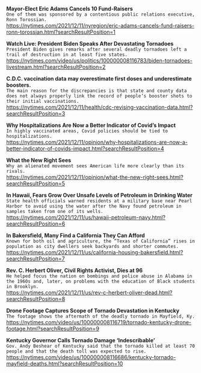 **Mayor-Elect Eric Adams Cancels 10 Fund-Raisers**\
`One of them was sponsored by a contentious public relations executive, Ronn Torossian.`\
https://nytimes.com/2021/12/11/nyregion/eric-adams-cancels-fund-raisers-ronn-torossian.html?searchResultPosition=1

**Watch Live: President Biden Speaks After Devastating Tornadoes**\
`President Biden gives remarks after several deadly tornadoes left a trail of destruction in at least five states.`\
https://nytimes.com/video/us/politics/100000008116783/biden-tornadoes-livestream.html?searchResultPosition=2

**C.D.C. vaccination data may overestimate first doses and underestimate boosters.**\
`The main reason for the discrepancies is that state and county data does not always properly link the record of people’s booster shots to their initial vaccinations.`\
https://nytimes.com/2021/12/11/health/cdc-revising-vaccination-data.html?searchResultPosition=3

**Why Hospitalizations Are Now a Better Indicator of Covid’s Impact**\
`In highly vaccinated areas, Covid policies should be tied to hospitalizations.`\
https://nytimes.com/2021/12/11/opinion/why-hospitalizations-are-now-a-better-indicator-of-covids-impact.html?searchResultPosition=4

**What the New Right Sees**\
`Why an alienated movement sees American life more clearly than its rivals.`\
https://nytimes.com/2021/12/11/opinion/what-the-new-right-sees.html?searchResultPosition=5

**In Hawaii, Fears Grow Over Unsafe Levels of Petroleum in Drinking Water**\
`State health officials warned residents at a military base near Pearl Harbor to avoid using the water after the Navy found petroleum in samples taken from one of its wells.`\
https://nytimes.com/2021/12/11/us/hawaii-petroleum-navy.html?searchResultPosition=6

**In Bakersfield, Many Find a California They Can Afford**\
`Known for both oil and agriculture, the “Texas of California” rises in population as city dwellers seek backyards and shorter commutes.`\
https://nytimes.com/2021/12/11/us/california-housing-bakersfield.html?searchResultPosition=7

**Rev. C. Herbert Oliver, Civil Rights Activist, Dies at 96**\
`He helped focus the nation on bombings and police abuse in Alabama in the 1960s and, later, on problems with the education of Black students in Brooklyn.`\
https://nytimes.com/2021/12/11/us/rev-c-herbert-oliver-dead.html?searchResultPosition=8

**Drone Footage Captures Scope of Tornado Devastation in Kentucky**\
`The footage shows the aftermath of the deadly tornado in Mayfield, Ky.`\
https://nytimes.com/video/us/100000008116719/tornado-kentucky-drone-footage.html?searchResultPosition=9

**Kentucky Governor Calls Tornado Damage ‘Indescribable’**\
`Gov. Andy Beshear of Kentucky said that the tornado killed at least 70 people and that the death toll was expected to rise.`\
https://nytimes.com/video/us/100000008116686/kentucky-tornado-mayfield-deaths.html?searchResultPosition=10

